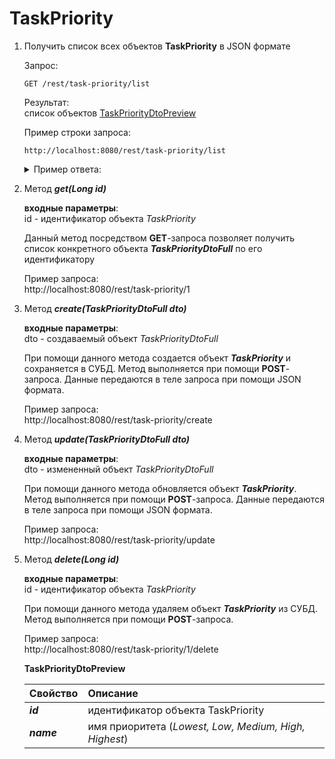 # TaskPriority

1. Получить список всех объектов **TaskPriority** в JSON формате

   Запрос:<br/>
   ````
   GET /rest/task-priority/list
   ````
   
   Результат:<br/>
   список объектов [TaskPriorityDtoPreview](#description)
   
   Пример строки запроса:<br/>
   ````
   http://localhost:8080/rest/task-priority/list
   ````
   
   <details>
     <summary>Пример ответа:</summary>
   
     ```
     long console output here
     ```
   </details>

2. Метод ***get(Long id)***

   **входные параметры**:<br/>
   id - идентификатор объекта *TaskPriority*<br/>
   
   Данный метод посредством **GET**-запроса позволяет получить список конкретного объекта 
   ***TaskPriorityDtoFull*** по его идентификатору
   
   Пример запроса:<br/>
   http://localhost:8080/rest/task-priority/1
   
3. Метод ***create(TaskPriorityDtoFull dto)***

   **входные параметры**:<br/>
   dto - создаваемый объект *TaskPriorityDtoFull*
   
   При помощи данного метода создается объект ***TaskPriority*** и сохраняется в СУБД.
   Метод выполняется при помощи **POST**-запроса. Данные передаются в теле запроса при помощи JSON
   формата.
   
   Пример запроса:<br/>
   http://localhost:8080/rest/task-priority/create
   
4. Метод ***update(TaskPriorityDtoFull dto)***

   **входные параметры**:<br/>
   dto - измененный объект *TaskPriorityDtoFull*
   
   При помощи данного метода обновляется объект ***TaskPriority***. Метод выполняется при помощи **POST**-запроса. 
   Данные передаются в теле запроса при помощи JSON формата.
   
   Пример запроса:<br/>
   http://localhost:8080/rest/task-priority/update
   
5. Метод ***delete(Long id)***

   **входные параметры**:<br/>
   id - идентификатор объекта *TaskPriority*<br/>
   
   При помощи данного метода удаляем объект ***TaskPriority*** из СУБД. Метод выполняется при помощи **POST**-запроса.
   
   Пример запроса:<br/>
   http://localhost:8080/rest/task-priority/1/delete
   
   <a name="description">**TaskPriorityDtoPreview**</a>
   
   Свойство | Описание
   :--- | :---
   ***id*** | идентификатор объекта TaskPriority
   ***name*** | имя приоритета (*Lowest, Low, Medium, High, Highest*)